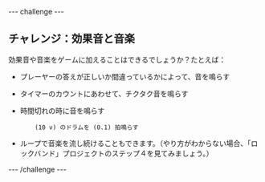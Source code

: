 \--- challenge \---

## チャレンジ：効果音と音楽

効果音や音楽をゲームに加えることはできるでしょうか？たとえば：

+ プレーヤーの答えが正しいか間違っているかによって、音を鳴らす
+ タイマーのカウントにあわせて、チクタク音を鳴らす
+ 時間切れの時に音を鳴らす
    
    ```blocks
        (10 v) のドラムを (0.1) 拍鳴らす
    ```

+ ループで音楽を流し続けることもできます。（やり方がわからない場合、「ロックバンド」プロジェクトのステップ４を見てみましょう。）

\--- /challenge \---